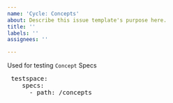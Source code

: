```yaml
---
name: 'Cycle: Concepts'
about: Describe this issue template's purpose here.
title: ''
labels: ''
assignees: ''

---
```


Used for testing `Concept` Specs
<pre>
 testspace:
    specs:
      - path: /concepts
</pre>
